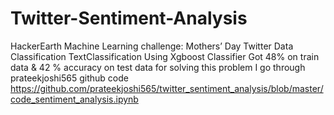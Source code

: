 # Twitter-Sentiment-Analysis
HackerEarth Machine Learning challenge: Mothers’ Day Twitter Data Classification 
TextClassification Using Xgboost Classifier
Got 48% on train data & 42 % accuracy on test data
 for solving this problem I go through prateekjoshi565 github code 
 https://github.com/prateekjoshi565/twitter_sentiment_analysis/blob/master/code_sentiment_analysis.ipynb
